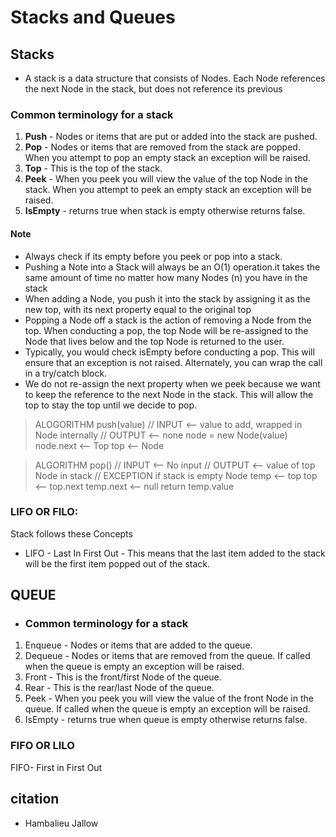 # Stacks and Queues

## Stacks 

- A stack is a data structure that consists of Nodes. Each Node references the next Node in the stack, but does not reference its previous

###  Common terminology for a stack

1. **Push** - Nodes or items that are put or added into the stack are pushed.
2. **Pop** - Nodes or items that are removed from the stack are popped. When you attempt to pop an empty stack an exception will be raised.
3. **Top** - This is the top of the stack.
4. **Peek** - When you peek you will view the value of the top Node in the stack. When you attempt to peek an empty stack an exception will be raised.
5. **IsEmpty** - returns true when stack is empty otherwise returns false.

#### Note 

- Always check if its empty before you peek or pop into a stack.
- Pushing a Note into a Stack will always be an O(1) operation.it takes the same amount of time no matter how many Nodes (n) you have in the stack
- When adding a Node, you push it into the stack by assigning it as the new top, with its next property equal to the original top
- Popping a Node off a stack is the action of removing a Node from the top. When conducting a pop, the top Node will be re-assigned to the Node that lives below and the top Node is returned to the user.
- Typically, you would check isEmpty before conducting a pop. This will ensure that an exception is not raised. Alternately, you can wrap the call in a try/catch block.
- We do not re-assign the next property when we peek because we want to keep the reference to the next Node in the stack. This will allow the top to stay the top until we decide to pop.

> ALOGORITHM push(value)
// INPUT <-- value to add, wrapped in Node internally
// OUTPUT <-- none
node = new Node(value)
node.next <-- Top
top <-- Node

> ALGORITHM pop()
// INPUT <-- No input
// OUTPUT <-- value of top Node in stack
// EXCEPTION if stack is empty
Node temp <-- top
top <-- top.next
temp.next <-- null
return temp.value

### LIFO OR FILO:

Stack follows these Concepts 
- LIFO - Last In First Out - This means that the last item added to the stack will be the first item popped out of the stack.

## QUEUE

- ###  Common terminology for a stack
1. Enqueue - Nodes or items that are added to the queue.
2. Dequeue - Nodes or items that are removed from the queue. If called when the queue is empty an exception will be raised.
3. Front - This is the front/first Node of the queue.
4. Rear - This is the rear/last Node of the queue.
5. Peek - When you peek you will view the value of the front Node in the queue. If called when the queue is empty an exception will be raised.
6. IsEmpty - returns true when queue is empty otherwise returns false.

### FIFO OR LILO

FIFO- First in First Out


## citation

- Hambalieu Jallow